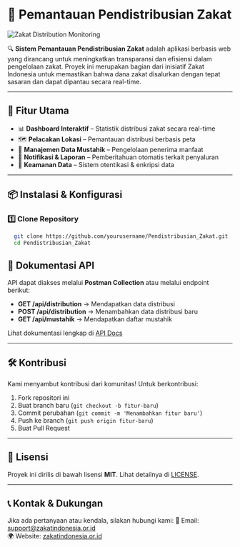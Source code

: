 # 📌 Pemantauan Pendistribusian Zakat

![Zakat Distribution Monitoring](https://yourimageurl.com/banner.png)

🔍 **Sistem Pemantauan Pendistribusian Zakat** adalah aplikasi berbasis web yang dirancang untuk meningkatkan transparansi dan efisiensi dalam pengelolaan zakat. Proyek ini merupakan bagian dari inisiatif Zakat Indonesia untuk memastikan bahwa dana zakat disalurkan dengan tepat sasaran dan dapat dipantau secara real-time.

---

## 🚀 Fitur Utama
- 📊 **Dashboard Interaktif** – Statistik distribusi zakat secara real-time
- 🗺️ **Pelacakan Lokasi** – Pemantauan distribusi berbasis peta
- 🔄 **Manajemen Data Mustahik** – Pengelolaan penerima manfaat
- 🔔 **Notifikasi & Laporan** – Pemberitahuan otomatis terkait penyaluran
- 🔐 **Keamanan Data** – Sistem otentikasi & enkripsi data
---

## 📦 Instalasi & Konfigurasi
### 1️⃣ Clone Repository
```bash
  git clone https://github.com/yourusername/Pendistribusian_Zakat.git
  cd Pendistribusian_Zakat
```

## 📖 Dokumentasi API
API dapat diakses melalui **Postman Collection** atau melalui endpoint berikut:
- **GET /api/distribution** → Mendapatkan data distribusi
- **POST /api/distribution** → Menambahkan data distribusi baru
- **GET /api/mustahik** → Mendapatkan daftar mustahik

Lihat dokumentasi lengkap di [API Docs](https://yourapidocumentation.com)

---

## 🛠️ Kontribusi
Kami menyambut kontribusi dari komunitas! Untuk berkontribusi:
1. Fork repositori ini
2. Buat branch baru (`git checkout -b fitur-baru`)
3. Commit perubahan (`git commit -m 'Menambahkan fitur baru'`)
4. Push ke branch (`git push origin fitur-baru`)
5. Buat Pull Request

---

## 📜 Lisensi
Proyek ini dirilis di bawah lisensi **MIT**. Lihat detailnya di [LICENSE](LICENSE).

---

## 📞 Kontak & Dukungan
Jika ada pertanyaan atau kendala, silakan hubungi kami:
📧 Email: support@zakatindonesia.or.id  
🌍 Website: [zakatindonesia.or.id](https://zakatindonesia.or.id)  
